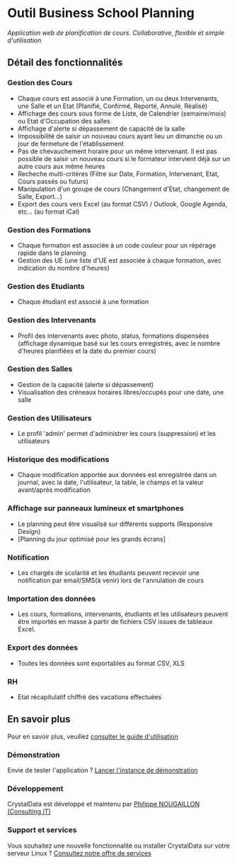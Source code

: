 # Outil Business School Planning
*Application web de planification de cours. Collaborative, flexible et simple d'utilisation*

## Détail des fonctionnalités

### Gestion des Cours
- Chaque cours est associé à une Formation, un ou deux Intervenants, une Salle et un Etat (Planifié, Confirmé, Reporté, Annulé, Réalisé) 
- Affichage des cours sous forme de Liste, de Calendrier (semaine/mois) ou Etat d'Occupation des salles
- Affichage d'alerte si dépassement de capacité de la salle 
- Impossibilité de saisir un nouveau cours ayant lieu un dimanche ou un jour de fermeture de l'établissement
- Pas de chevauchement horaire pour un même intervenant. Il est pas possible de saisir un nouveau cours si le formateur intervient déjà sur un autre cours aux même heures
- Recheche multi-critères (Filtre sur Date, Formation, Intervenant, Etat, Cours passés ou futurs)
- Manipulation d'un groupe de cours (Changement d'Etat, changement de Salle, Export...) 
- Export des cours vers Excel (au format CSV) / Outlook, Google Agenda, etc... (au format iCal)

### Gestion des Formations
- Chaque formation est associée à un code couleur pour un répérage rapide dans le planning
- Gestion des UE (une liste d'UE est associée à chaque formation, avec indication du nombre d'heures)

### Gestion des Etudiants
- Chaque étudiant est associé à une formation

### Gestion des Intervenants
- Profil des intervenants avec photo, status, formations dispensées (affichage dynamique basé sur les cours enregistrés, avec le nombre d'heures planifiées et la date du premier cours)  

### Gestion des Salles
- Gestion de la capacité (alerte si dépassement)
- Visualisation des créneaux horaires libres/occupés pour une date, une salle

### Gestion des Utilisateurs
- Le profil 'admin' permet d'administrer les cours (suppression) et les utilisateurs

### Historique des modifications
- Chaque modification apportée aux données est enregistrée dans un journal, avec la date, l'utilisateur, la table, le champs et la valeur avant/après modification 

### Affichage sur panneaux lumineux et smartphones
- Le planning peut être visualisé sur différents supports (Responsive Design)
- [Planning du jour optimisé pour les grands écrans]

### Notification
- Les chargés de scolarité et les étudiants peuvent recevoir une notification par email/SMS(à venir) lors de l'annulation de cours

### Importation des données
- Les cours, formations, intervenants, étudiants et les utilisateurs peuvent être importés en masse à partir de fichiers CSV issues de tableaux Excel.

### Export des données
- Toutes les données sont exportables au format CSV, XLS

### RH
- Etat récapitulatif chiffré des vacations effectuées

## En savoir plus 

Pour en savoir plus, veuillez [consulter le guide d'utilisation](https://business-school-planning-demo-248ac1f2d92e.herokuapp.com/guide/index)

### Démonstration
Envie de tester l'application ? [Lancer l'instance de démonstration](https://business-school-planning-demo-248ac1f2d92e.herokuapp.com/)

### Développement
CrystalData est développé et maintenu par [Philippe NOUGAILLON (Consulting IT)](https://www.philnoug.com/)

### Support et services
Vous souhaitez une nouvelle fonctionnalité ou installer CrystalData sur votre serveur Linux ? [Consultez notre offre de services](https://www.philnoug.com/services)


